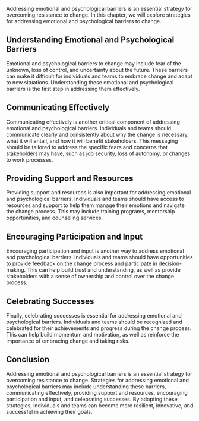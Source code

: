 
Addressing emotional and psychological barriers is an essential strategy for overcoming resistance to change. In this chapter, we will explore strategies for addressing emotional and psychological barriers to change.

Understanding Emotional and Psychological Barriers
--------------------------------------------------

Emotional and psychological barriers to change may include fear of the unknown, loss of control, and uncertainty about the future. These barriers can make it difficult for individuals and teams to embrace change and adapt to new situations. Understanding these emotional and psychological barriers is the first step in addressing them effectively.

Communicating Effectively
-------------------------

Communicating effectively is another critical component of addressing emotional and psychological barriers. Individuals and teams should communicate clearly and consistently about why the change is necessary, what it will entail, and how it will benefit stakeholders. This messaging should be tailored to address the specific fears and concerns that stakeholders may have, such as job security, loss of autonomy, or changes to work processes.

Providing Support and Resources
-------------------------------

Providing support and resources is also important for addressing emotional and psychological barriers. Individuals and teams should have access to resources and support to help them manage their emotions and navigate the change process. This may include training programs, mentorship opportunities, and counseling services.

Encouraging Participation and Input
-----------------------------------

Encouraging participation and input is another way to address emotional and psychological barriers. Individuals and teams should have opportunities to provide feedback on the change process and participate in decision-making. This can help build trust and understanding, as well as provide stakeholders with a sense of ownership and control over the change process.

Celebrating Successes
---------------------

Finally, celebrating successes is essential for addressing emotional and psychological barriers. Individuals and teams should be recognized and celebrated for their achievements and progress during the change process. This can help build momentum and motivation, as well as reinforce the importance of embracing change and taking risks.

Conclusion
----------

Addressing emotional and psychological barriers is an essential strategy for overcoming resistance to change. Strategies for addressing emotional and psychological barriers may include understanding these barriers, communicating effectively, providing support and resources, encouraging participation and input, and celebrating successes. By adopting these strategies, individuals and teams can become more resilient, innovative, and successful in achieving their goals.

